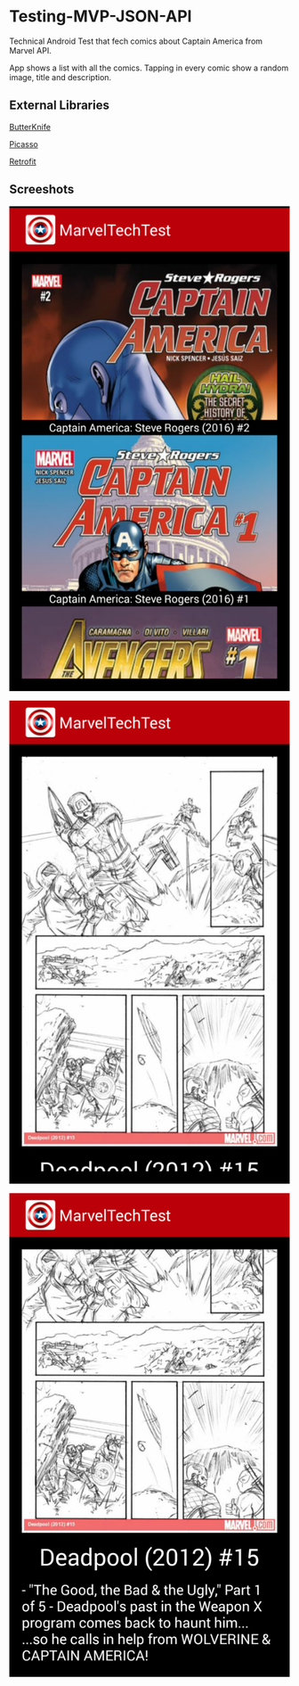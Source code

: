 # Testing-MVP-JSON-API

Technical Android Test that fech comics about Captain America from Marvel API.

App shows a list with all the comics. Tapping in every comic show a random image, title and description.

## External Libraries

[ButterKnife](http://jakewharton.github.io/butterknife/)

[Picasso](http://square.github.io/picasso)

[Retrofit](http://square.github.io/retrofit/)

## Screeshots

![MainActivity](https://raw.githubusercontent.com/adalpari/MarvelTechTest/master/sreenshots/1.png)

![DetailActivity1](https://raw.githubusercontent.com/adalpari/MarvelTechTest/master/sreenshots/2.png)

![DetailActivity2](https://raw.githubusercontent.com/adalpari/MarvelTechTest/master/sreenshots/3.png)
